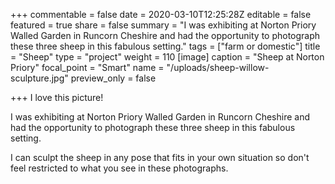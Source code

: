 +++
commentable = false
date = 2020-03-10T12:25:28Z
editable = false
featured = true
share = false
summary = "I was exhibiting at Norton Priory Walled Garden in Runcorn Cheshire and had the opportunity to photograph these three sheep in this fabulous setting."
tags = ["farm or domestic"]
title = "Sheep"
type = "project"
weight = 110
[image]
caption = "Sheep at Norton Priory"
focal_point = "Smart"
name = "/uploads/sheep-willow-sculpture.jpg"
preview_only = false

+++
I love this picture!

I was exhibiting at Norton Priory Walled Garden in Runcorn Cheshire and had the opportunity to photograph these three sheep in this fabulous setting.

I can sculpt the sheep in any pose that fits in your own situation so don't feel restricted to what you see in these photographs.